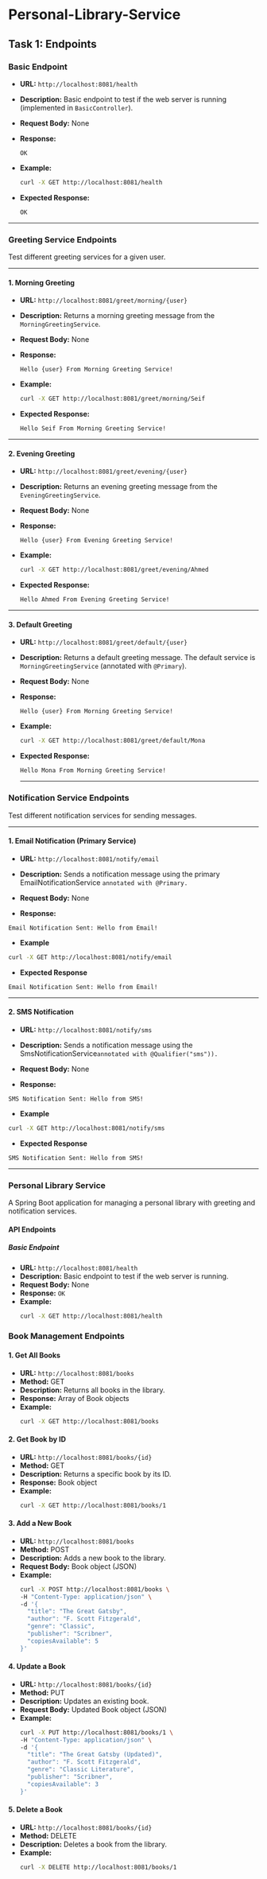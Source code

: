 # Personal-Library-Service

## Task 1: Endpoints

### Basic Endpoint

- **URL:** `http://localhost:8081/health`

- **Description:** Basic endpoint to test if the web server is running (implemented in `BasicController`).

- **Request Body:** None

- **Response:**

  ```
  OK
  ```

- **Example:**

  ```bash
  curl -X GET http://localhost:8081/health
  ```

- **Expected Response:**

  ```
  OK
  ```

---

### Greeting Service Endpoints

Test different greeting services for a given user.

---

#### 1. Morning Greeting

- **URL:** `http://localhost:8081/greet/morning/{user}`

- **Description:** Returns a morning greeting message from the `MorningGreetingService`.

- **Request Body:** None

- **Response:**

  ```
  Hello {user} From Morning Greeting Service!
  ```

- **Example:**

  ```bash
  curl -X GET http://localhost:8081/greet/morning/Seif
  ```

- **Expected Response:**

  ```
  Hello Seif From Morning Greeting Service!
  ```

---

#### 2. Evening Greeting

- **URL:** `http://localhost:8081/greet/evening/{user}`

- **Description:** Returns an evening greeting message from the `EveningGreetingService`.

- **Request Body:** None

- **Response:**

  ```
  Hello {user} From Evening Greeting Service!
  ```

- **Example:**

  ```bash
  curl -X GET http://localhost:8081/greet/evening/Ahmed
  ```

- **Expected Response:**

  ```
  Hello Ahmed From Evening Greeting Service!
  ```

---

#### 3. Default Greeting

- **URL:** `http://localhost:8081/greet/default/{user}`

- **Description:** Returns a default greeting message. The default service is `MorningGreetingService` (annotated with `@Primary`).

- **Request Body:** None

- **Response:**

  ```
  Hello {user} From Morning Greeting Service!
  ```

- **Example:**

  ```bash
  curl -X GET http://localhost:8081/greet/default/Mona
  ```

- **Expected Response:**

  ```
  Hello Mona From Morning Greeting Service!
  ```
  ---
  
### Notification Service Endpoints
Test different notification services for sending messages.

---

#### 1. Email Notification (Primary Service)

- **URL:** `http://localhost:8081/notify/email`

- **Description:**  Sends a notification message using the primary EmailNotificationService `annotated with @Primary.`

- **Request Body:** None

- **Response:**

```
Email Notification Sent: Hello from Email!
```

- **Example**

```bash
curl -X GET http://localhost:8081/notify/email
```

- **Expected Response**

```text
Email Notification Sent: Hello from Email!
```

---

#### 2. SMS Notification 

- **URL:** `http://localhost:8081/notify/sms`

- **Description:**  Sends a notification message using the SmsNotificationService`annotated with @Qualifier("sms")).`

- **Request Body:** None

- **Response:**

```
SMS Notification Sent: Hello from SMS!
```

- **Example**

```bash
curl -X GET http://localhost:8081/notify/sms
```

- **Expected Response**

```text
SMS Notification Sent: Hello from SMS!
```

---

### Personal Library Service

A Spring Boot application for managing a personal library with greeting and notification services.

#### API Endpoints

##### Basic Endpoint

- **URL:** `http://localhost:8081/health`
- **Description:** Basic endpoint to test if the web server is running.
- **Request Body:** None
- **Response:** `OK`
- **Example:**
  ```bash
  curl -X GET http://localhost:8081/health
    ```
### Book Management Endpoints

#### 1. Get All Books
- **URL:** `http://localhost:8081/books`
- **Method:** GET
- **Description:** Returns all books in the library.
- **Response:** Array of Book objects
- **Example:**
  ```bash
  curl -X GET http://localhost:8081/books
    ```

#### 2. Get Book by ID
- **URL:** `http://localhost:8081/books/{id}`
- **Method:** GET
- **Description:** Returns a specific book by its ID.
- **Response:** Book object
- **Example:**
  ```bash
  curl -X GET http://localhost:8081/books/1
    ```

#### 3. Add a New Book
- **URL:** `http://localhost:8081/books`
- **Method:** POST
- **Description:** Adds a new book to the library.
- **Request Body:** Book object (JSON)
- **Example:**
  ```bash
  curl -X POST http://localhost:8081/books \
  -H "Content-Type: application/json" \
  -d '{
    "title": "The Great Gatsby",
    "author": "F. Scott Fitzgerald",
    "genre": "Classic",
    "publisher": "Scribner",
    "copiesAvailable": 5
  }'
    ```

#### 4. Update a Book
- **URL:** `http://localhost:8081/books/{id}`
- **Method:** PUT
- **Description:** Updates an existing book.
- **Request Body:** Updated Book object (JSON)
- **Example:**
  ```bash
  curl -X PUT http://localhost:8081/books/1 \
  -H "Content-Type: application/json" \
  -d '{
    "title": "The Great Gatsby (Updated)",
    "author": "F. Scott Fitzgerald",
    "genre": "Classic Literature",
    "publisher": "Scribner",
    "copiesAvailable": 3
  }'
    ```

#### 5. Delete a Book
- **URL:** `http://localhost:8081/books/{id}`
- **Method:** DELETE
- **Description:** Deletes a book from the library.
- **Example:**
  ```bash
  curl -X DELETE http://localhost:8081/books/1
    ```
